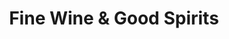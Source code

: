 ---
title: "Fine Wine & Good Spirits"
url: /mount-carmel/fine-wine-and-good-spirits/
shop: alcohol
---
